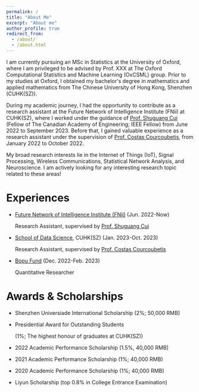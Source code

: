 ```yaml
---
permalink: /
title: "About Me"
excerpt: "About me"
author_profile: true
redirect_from: 
  - /about/
  - /about.html
---
```


I am currently pursuing an MSc in Statistics at the University of Oxford, where I am privileged to be advised by Prof. XXX at The Oxford Computational Statistics and Machine Learning (OxCSML) group. Prior to my studies at Oxford, I obtained my bachelor's degree in mathematics and applied mathematics from The Chinese University of Hong Kong, Shenzhen (CUHK(SZ)).

During my academic journey, I had the opportunity to contribute as a research assistant at the Future Network of Intelligence Institute (FNii) at CUHK(SZ), where I worked under the guidance of [Prof. Shuguang Cui](https://scholar.google.com/citations?user=1o_qvR0AAAAJ&hl=zh-CN) (Fellow of The Canadian Academy of Engineering; IEEE Fellow) from June 2022 to September 2023. Before that, I gained valuable experience as a research assistant under the supervision of [Prof. Costas Courcoubetis](https://sds.cuhk.edu.cn/en/teacher/473), from January 2022 to October 2022.

My broad research interests lie in the Internet of Things (IoT), Signal Processing, Wireless Communications, Statistical Network Analysis, and Neuroscience. I am actively looking for any interesting research topic related to these areas!

Experiences
======
* [Future Network of Intelligence Institute (FNii)](https://fnii.cuhk.edu.cn/) (Jun. 2022-Now)
  
  Research Assistant, supervised by [Prof. Shuguang Cui](https://scholar.google.com/citations?user=1o_qvR0AAAAJ&hl=zh-CN)

* [School of Data Science](https://sds.cuhk.edu.cn/en), CUHK(SZ) (Jan. 2023-Oct. 2023)

  Research Assistant, supervised by [Prof. Costas Courcoubetis](https://sds.cuhk.edu.cn/en/teacher/473)

* [Bopu Fund](https://www.bopufund.com/en/home) (Dec. 2022-Feb. 2023)

  Quantitative Researcher


Awards & Scholarships
======
* Shenzhen Universiade International Scholarship (2%; 50,000 RMB)
* Presidential Award for Outstanding Students

  (1%; The highest honour of graduates at CUHK(SZ))
* 2022 Academic Performance Scholarship (1.5%, 40,000 RMB)
* 2021 Academic Performance Scholarship (1%; 40,000 RMB)
* 2020 Academic Performance Scholarship (1%; 40,000 RMB)
* Liyun Scholarship (top 0.8% in College Entrance Examination)


